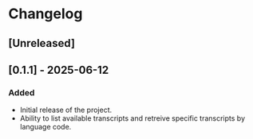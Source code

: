 # Changelog

## [Unreleased]

## [0.1.1] - 2025-06-12

### Added
- Initial release of the project.
- Ability to list available transcripts and retreive specific transcripts by language code.